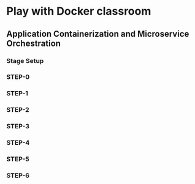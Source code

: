 # Play with Docker classroom

## Application Containerization and Microservice Orchestration

### Stage Setup

### STEP-0


### STEP-1


### STEP-2


### STEP-3


### STEP-4


### STEP-5


### STEP-6

